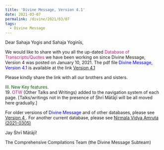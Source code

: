 ```yaml
---
title: 'Divine Message, Version 4.1'
date: 2021-03-07
permalink: /divine/2021/03/07
tags:
  - Divine Message
---
```


<p>
Dear Sahaja Yogis and Sahaja Yoginīs,  
</p>


We would like to share with you all the up-dated <font color="mediumvioletred">Database of Transcripts/Quotes</font> we have been working on since Divine Message, Version 4 was posted on January 10, 2021. The pdf file <font color="blue">Divine Message, Version 4.1</font> is available at the link
<a href="https://drive.google.com/file/d/1YwN9PyFbNTFyC6jpGLLcOPWQ1jArogZR/view?usp=sharing">Version 4.1</a>

<p>
Please kindly share the link with all our brothers and sisters. 
</p>

<p>
<font color="DarkGreen">III. New Key features.</font><br>
19. <font color="MediumVioletRed">OTW</font> (Other Talks and Writings) added to the navigation system of each page. [Talks/writings not in the presence of Śhrī Mātājī will be all moved here gradually.]<br>
</p>

For older versions of <font color="blue">Divine Message</font> and of other databases, please see <a href="https://seven-teams.github.io/divine/2021/01/10"> Version 4 </a>. For another current database, please see <a href="https://drive.google.com/file/d/1FRriOjATDQXxm21z8SHuDZKHWafSR95i/view?usp=sharing">Nirmala Vidya Amruta (2021-0305)</a>

Jay Śhrī Mātājī!

The Comprehensive Compilations Team (the Divine Message Subteam)